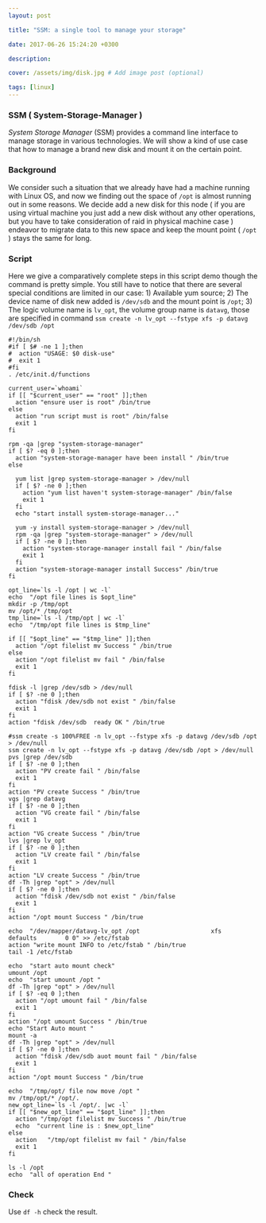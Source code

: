 ```yaml
---
layout: post

title: "SSM: a single tool to manage your storage"

date: 2017-06-26 15:24:20 +0300

description:  

cover: /assets/img/disk.jpg # Add image post (optional)

tags: [linux]
---
```


### SSM ( System-Storage-Manager ) 

*System Storage Manager* (SSM) provides a command line interface to manage storage in various technologies. We will show a kind of use case that how to manage a brand new disk and mount it on the certain point.<!-- more --> 

### Background

We consider such a situation that we already have had a machine running with Linux OS, and now we finding out the space of `/opt` is almost running out in some reasons. We decide add a new disk for this node ( if you are using virtual machine  you just add a new disk without any other operations, but you have to take consideration of raid in physical machine case ) endeavor to migrate data to this new space and keep the mount point ( `/opt` ) stays the same for long. 

### Script

Here we give a comparatively complete steps in this script demo though the command is pretty simple. You still have to notice that there are several special conditions are limited in our case: 1) Available yum source; 2) The device name of disk new added is `/dev/sdb` and the mount point is `/opt`; 3) The logic volume name is `lv_opt`, the volume group name is `datavg`, those are specified in command `ssm create -n lv_opt --fstype xfs -p datavg /dev/sdb /opt`

```shell
#!/bin/sh
#if [ $# -ne 1 ];then
#  action "USAGE: $0 disk-use"
#  exit 1
#fi
. /etc/init.d/functions

current_user=`whoami`
if [[ "$current_user" == "root" ]];then
  action "ensure user is root" /bin/true
else
  action "run script must is root" /bin/false
  exit 1
fi

rpm -qa |grep "system-storage-manager"
if [ $? -eq 0 ];then
  action "system-storage-manager have been install " /bin/true
else

  yum list |grep system-storage-manager > /dev/null
  if [ $? -ne 0 ];then
    action "yum list haven't system-storage-manager" /bin/false
    exit 1
  fi
  echo "start install system-storage-manager..."

  yum -y install system-storage-manager > /dev/null
  rpm -qa |grep "system-storage-manager" > /dev/null
  if [ $? -ne 0 ];then
    action "system-storage-manager install fail " /bin/false
    exit 1
  fi
  action "system-storage-manager install Success" /bin/true
fi

opt_line=`ls -l /opt | wc -l`
echo  "/opt file lines is $opt_line"
mkdir -p /tmp/opt
mv /opt/* /tmp/opt
tmp_line=`ls -l /tmp/opt | wc -l`
echo  "/tmp/opt file lines is $tmp_line"

if [[ "$opt_line" == "$tmp_line" ]];then
  action "/opt filelist mv Success " /bin/true
else
  action "/opt filelist mv fail " /bin/false
  exit 1
fi

fdisk -l |grep /dev/sdb > /dev/null
if [ $? -ne 0 ];then
  action "fdisk /dev/sdb not exist " /bin/false
  exit 1
fi
action "fdisk /dev/sdb  ready OK " /bin/true

#ssm create -s 100%FREE -n lv_opt --fstype xfs -p datavg /dev/sdb /opt > /dev/null
ssm create -n lv_opt --fstype xfs -p datavg /dev/sdb /opt > /dev/null
pvs |grep /dev/sdb
if [ $? -ne 0 ];then
  action "PV create fail " /bin/false
  exit 1
fi
action "PV create Success " /bin/true
vgs |grep datavg
if [ $? -ne 0 ];then
  action "VG create fail " /bin/false
  exit 1
fi
action "VG create Success " /bin/true
lvs |grep lv_opt
if [ $? -ne 0 ];then
  action "LV create fail " /bin/false
  exit 1
fi
action "LV create Success " /bin/true
df -Th |grep "opt" > /dev/null
if [ $? -ne 0 ];then
  action "fdisk /dev/sdb not exist " /bin/false
  exit 1
fi
action "/opt mount Success " /bin/true

echo  "/dev/mapper/datavg-lv_opt /opt                    xfs    defaults        0 0" >> /etc/fstab
action "write mount INFO to /etc/fstab " /bin/true
tail -1 /etc/fstab

echo  "start auto mount check"
umount /opt
echo  "start umount /opt "
df -Th |grep "opt" > /dev/null
if [ $? -eq 0 ];then
  action "/opt umount fail " /bin/false
  exit 1
fi
action "/opt umount Success " /bin/true
echo "Start Auto mount "
mount -a
df -Th |grep "opt" > /dev/null
if [ $? -ne 0 ];then
  action "fdisk /dev/sdb auot mount fail " /bin/false
  exit 1
fi
action "/opt mount Success " /bin/true

echo  "/tmp/opt/ file now move /opt "
mv /tmp/opt/* /opt/.
new_opt_line=`ls -l /opt/. |wc -l`
if [[ "$new_opt_line" == "$opt_line" ]];then
  action "/tmp/opt filelist mv Success " /bin/true
  echo  "current line is : $new_opt_line"
else
  action   "/tmp/opt filelist mv fail " /bin/false
  exit 1
fi

ls -l /opt
echo  "all of operation End "
```

### Check

Use `df -h` check the result.
